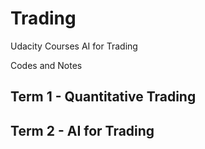 # Trading
Udacity Courses AI for Trading

Codes and Notes

## Term 1 - Quantitative Trading

## Term 2 - AI for Trading




